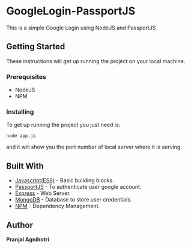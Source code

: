 # GoogleLogin-PassportJS
This is a simple Google Login using NodeJS and PassportJS 

## Getting Started

These instructions will get up running the project on your local machine.

### Prerequisites
* NodeJS
* NPM

### Installing
To get up running the project you just need is:
```
node app.js
```
and it will show you the port number of local server where it is serving.


## Built With

* [Javascript(ES6)](https://www.javascript.com/) - Basic building blocks.
* [PassportJS](http://www.passportjs.org/) - To authenticate user google account.
* [Express](http://expressjs.com/) - Web Server.
* [MongoDB](https://www.mongodb.com/) - Database to store user credentials.
* [NPM](https://www.npmjs.com/) - Dependency Management.

## Author
**Pranjal Agnihotri**
